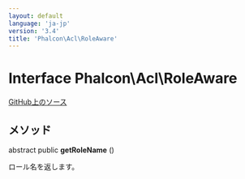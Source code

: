 ```yaml
---
layout: default
language: 'ja-jp'
version: '3.4'
title: 'Phalcon\Acl\RoleAware'
---
```


# Interface **Phalcon\Acl\RoleAware**

<a href="https://github.com/phalcon/cphalcon/tree/v3.4.0/phalcon/acl/roleaware.zep" class="btn btn-default btn-sm">GitHub上のソース</a>

## メソッド

abstract public **getRoleName** ()

ロール名を返します。